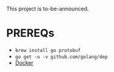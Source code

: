 This project is to-be-announced.

# PREREQs

* `brew install go protobuf`
* `go get -u -v github.com/golang/dep`
* [Docker](https://www.docker.com/community-edition)
